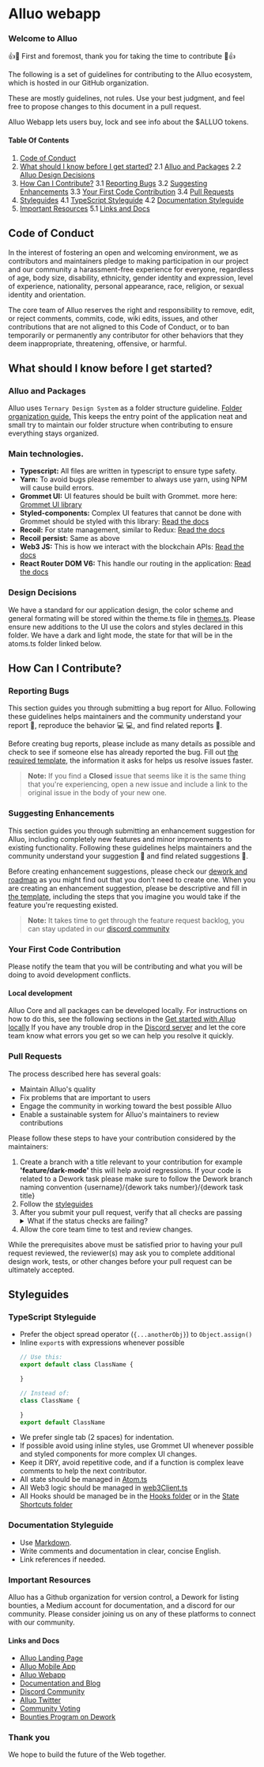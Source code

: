 # Alluo webapp

### Welcome to Alluo

👍🎉 First and foremost, thank you for taking the time to contribute 🎉👍

The following is a set of guidelines for contributing to the Alluo ecosystem, which is hosted in our GitHub organization. 

These are mostly guidelines, not rules. Use your best judgment, and feel free to propose changes to this document in a pull request.

Alluo Webapp lets users buy, lock and see info about the $ALLUO tokens.

#### Table Of Contents

1. [Code of Conduct](#code-of-conduct)
2. [What should I know before I get started?](#what-should-i-know-before-i-get-started)
2.1 [Alluo and Packages](#alluo-and-packages)
2.2 [Alluo Design Decisions](#design-decisions)
3. [How Can I Contribute?](#how-can-i-contribute)
  3.1 [Reporting Bugs](#reporting-bugs)
  3.2 [Suggesting Enhancements](#suggesting-enhancements)
  3.3 [Your First Code Contribution](#your-first-code-contribution)
  3.4 [Pull Requests](#pull-requests)
4. [Styleguides](#styleguides)
  4.1 [TypeScript Styleguide](#typescript-styleguide)
  4.2 [Documentation Styleguide](#documentation-styleguide)
5. [Important Resources](#important-resources)
  5.1 [Links and Docs](#links-and-docs)

## Code of Conduct

In the interest of fostering an open and welcoming environment, we as contributors and maintainers pledge to making participation in our project and our community a harassment-free experience for everyone, regardless of age, body size, disability, ethnicity, gender identity and expression, level of experience, nationality, personal appearance, race, religion, or sexual identity and orientation.

The core team of Alluo reserves the right and responsibility to remove, edit, or reject comments, commits, code, wiki edits, issues, and other contributions that are not aligned to this Code of Conduct, or to ban temporarily or permanently any contributor for other behaviors that they deem inappropriate, threatening, offensive, or harmful.

## What should I know before I get started?

### Alluo and Packages

Alluo uses `Ternary Design System` as a folder structure guideline. [Folder organization guide.](https://nagibaba.medium.com/ultimate-ternary-folder-structure-for-large-react-applications-9bb6882d4372) This keeps the entry point of the application neat and small try to maintain our folder structure when contributing to ensure everything stays organized.

### Main technologies.

 - **Typescript:**  All files are written in typescript to ensure type safety.
 - **Yarn:**  To avoid bugs please remember to always use yarn, using NPM will cause build errors.
 - **Grommet UI:**  UI features should be built with Grommet. more here: [Grommet UI library](https://v2.grommet.io/components)
 - **Styled-components:**  Complex UI features that cannot be done with Grommet should be styled with this library: [Read the docs](https://styled-components.com/)
 - **Recoil:**  For state management, similar to Redux: [Read the docs](https://austinvollman.medium.com/recoil-js-761c582cb94e)
 - **Recoil persist:**  Same as above
 - **Web3 JS:**  This is how we interact with the blockchain APIs: [Read the docs](https://docs.web3js.org/api)
 - **React Router DOM V6:**   This handle our routing in the application:  [Read the docs](https://blog.logrocket.com/react-router-v6/)

### Design Decisions

We have a standard for our application design, the color scheme and general formating will be stored within the theme.ts file in [themes.ts](https://github.com/GetAlluo/webapp/blob/master/src/app/modernUI/theme.ts). Please ensure new additions to the UI use the colors and styles declared in this folder.  We have a dark and light mode, the state for that will be in the atoms.ts folder linked below.

## How Can I Contribute?

### Reporting Bugs

This section guides you through submitting a bug report for Alluo. Following these guidelines helps maintainers and the community understand your report :pencil:, reproduce the behavior :computer: :computer:, and find related reports :mag_right:.

Before creating bug reports, please include as many details as possible and check to see if someone else has already reported the bug. Fill out [the required template]([https://github.com/atom/.github/blob/master/.github/ISSUE_TEMPLATE/bug_report.md](https://github.com/GetAlluo/webapp/blob/master/.github/ISSUE_TEMPLATE/bug_report.md)), the information it asks for helps us resolve issues faster.

> **Note:** If you find a **Closed** issue that seems like it is the same thing that you're experiencing, open a new issue and include a link to the original issue in the body of your new one.

### Suggesting Enhancements

This section guides you through submitting an enhancement suggestion for Alluo, including completely new features and minor improvements to existing functionality. Following these guidelines helps maintainers and the community understand your suggestion :pencil: and find related suggestions :mag_right:.

Before creating enhancement suggestions, please check our [dework and roadmap](https://app.dework.xyz/alluo/) as you might find out that you don't need to create one. When you are creating an enhancement suggestion, please be descriptive and fill in [the template](https://github.com/GetAlluo/webapp/blob/master/.github/ISSUE_TEMPLATE/feature_request.md), including the steps that you imagine you would take if the feature you're requesting existed.

> **Note:** It takes time to get through the feature request backlog, you can stay updated in our [discord community](https://discord.gg/sbn3et6rk3)

### Your First Code Contribution

Please notify the team that you will be contributing and what you will be doing to avoid development conflicts.

#### Local development

Alluo Core and all packages can be developed locally. For instructions on how to do this, see the following sections in the [Get started with Alluo locally](https://github.com/GetAlluo/webapp#readme) If you have any trouble drop in the [Discord server](https://discord.gg/sbn3et6rk3) and let the core team know what errors you get so we can help you resolve it quickly.

### Pull Requests

The process described here has several goals:

- Maintain Alluo's quality
- Fix problems that are important to users
- Engage the community in working toward the best possible Alluo
- Enable a sustainable system for Alluo's maintainers to review contributions

Please follow these steps to have your contribution considered by the maintainers:

1. Create a branch with a title relevant to your contribution for example **'feature/dark-mode'** this will help avoid regressions. If your code is related to a Dework task please make sure to follow the Dework branch naming convention {username}/{dework taks number}/{dework task title}
2. Follow the [styleguides](#styleguides)
3. After you submit your pull request, verify that all checks are passing <details><summary>What if the status checks are failing?</summary>If a status check is failing, and you believe that the failure is unrelated to your change, please leave a comment on the pull request explaining why you believe the failure is unrelated. A maintainer will re-run the status check for you. If we conclude that the failure was a false positive, then we will open an issue to track that problem with our status check suite.</details>
4. Allow the core team time to test and review changes.

While the prerequisites above must be satisfied prior to having your pull request reviewed, the reviewer(s) may ask you to complete additional design work, tests, or other changes before your pull request can be ultimately accepted.

## Styleguides

### TypeScript Styleguide

* Prefer the object spread operator (`{...anotherObj}`) to `Object.assign()`
* Inline `export`s with expressions whenever possible
  ```js
  // Use this:
  export default class ClassName {

  }

  // Instead of:
  class ClassName {

  }
  export default ClassName
  ```
* We prefer single tab (2 spaces) for indentation.
* If possible avoid using inline styles, use Grommet UI whenever possible and styled components for more complex UI changes.
* Keep it DRY, avoid repetitive code, and if a function is complex leave comments to help the next contributor.
* All state should be managed in [Atom.ts](https://github.com/GetAlluo/webapp/blob/master/src/app/common/state/atoms.ts)
* All Web3 logic should be managed in [web3Client.ts](https://github.com/GetAlluo/webapp/blob/master/src/app/common/functions/web3Clienteb3Client.ts)
* All Hooks should be managed be in the [Hooks folder](https://github.com/GetAlluo/webapp/tree/master/src/app/common/hooks) or in the [State Shortcuts folder](https://github.com/GetAlluo/webapp/tree/master/src/app/common/state/shortcuts)

### Documentation Styleguide

* Use [Markdown](https://daringfireball.net/projects/markdown).
* Write comments and documentation in clear, concise English.
* Link references if needed.

### Important Resources

Alluo has a Github organization for version control, a Dework for listing bounties, a Medium account for documentation, and a discord for our community. Please consider joining us on any of these platforms to connect with our community.

#### Links and Docs

- [Alluo Landing Page](https://www.alluo.finance/)
- [Alluo Mobile App](https://www.alluo.com/)
- [Alluo Webapp](https://app.alluo.finance/)
- [Documentation and Blog](https://medium.com/@xec)
- [Discord Community](https://discord.gg/sbn3et6rk3)
- [Alluo Twitter](https://twitter.com/alluoapp)
- [Community Voting](https://snapshot.org/#/alluo.eth)
- [Bounties Program on Dework](https://app.dework.xyz/alluo)

### Thank you

We hope to build the future of the Web together.
